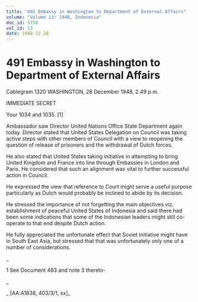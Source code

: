 ```yaml
---
title: "491 Embassy in Washington to Department of External Affairs"
volume: "Volume 13: 1948, Indonesia"
doc_id: 5758
vol_id: 13
date: 1948-12-28
---
```


# 491 Embassy in Washington to Department of External Affairs

Cablegram 1320 WASHINGTON, 28 December 1948, 2.49 p.m.

IMMEDIATE SECRET

Your 1034 and 1035. [1]

Ambassador saw Director United Nations Office State Department again today. Director stated that United States Delegation on Council was taking active steps with other members of Council with a view to reopening the question of release of prisoners and the withdrawal of Dutch forces.

He also stated that United States taking initiative in attempting to bring United Kingdom and France into line through Embassies in London and Paris. He considered that such an alignment was vital to further successful action in Council.

He expressed the view that reference to Court might serve a useful purpose particularly as Dutch would probably be inclined to abide by its decision.

He stressed the importance of not forgetting the main objectives viz. establishment of peaceful United States of Indonesia and said there had been some indications that some of the Indonesian leaders might still co-operate to that end despite Dutch action.

He fully appreciated the unfortunate effect that Soviet initiative might have in South East Asia, but stressed that that was unfortunately only one of a number of considerations.

_

1 See Document 483 and note 3 thereto-

_

_ [AA:A1838, 403/3/1, xx]_
